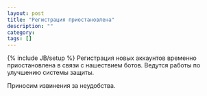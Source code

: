 ```yaml
---
layout: post
title: "Регистрация приостановлена"
description: ""
category: 
tags: []
---
```

{% include JB/setup %}
Регистрация новых аккаунтов временно приостановлена в связи с нашествием ботов. Ведутся работы по улучшению системы защиты.

Приносим извинения за неудобства.

